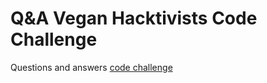 # Q&A Vegan Hacktivists Code Challenge

Questions and answers [code challenge](https://gist.github.com/GRardB/7e2990bbea8c2e50e2b501b712d8c169)
